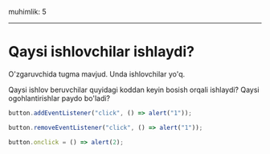muhimlik: 5

---

# Qaysi ishlovchilar ishlaydi?

O'zgaruvchida tugma mavjud. Unda ishlovchilar yo'q.

Qaysi ishlov beruvchilar quyidagi koddan keyin bosish orqali ishlaydi? Qaysi ogohlantirishlar paydo bo'ladi?

```js no-beautify
button.addEventListener("click", () => alert("1"));

button.removeEventListener("click", () => alert("1"));

button.onclick = () => alert(2);
```
